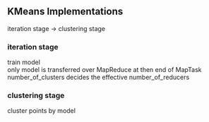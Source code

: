 ## KMeans Implementations

iteration stage -> clustering stage

### iteration stage 
train model    
only model is transferred over MapReduce at then end of MapTask           
number_of_clusters decides the effective number_of_reducers             

### clustering stage
cluster points by model